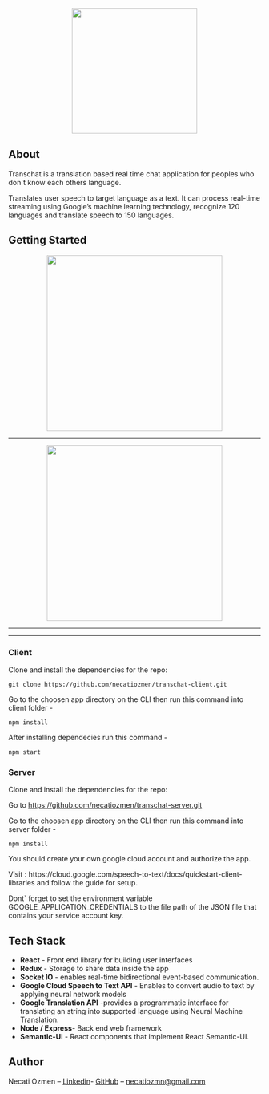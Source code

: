 <div align="center">
 <img width= "250px" src="https://image.ibb.co/eGFnry/logo_preview_dd95d6d3_5fd9_4982_abc3_191b6d00e9eb.jpg" ></img>
</div>

## About

<p>Transchat is a translation based real time chat application for peoples who don`t know each others language.</p>
<p>Translates user speech to target language as a text.
It can process real-time streaming using Google’s machine learning technology, recognize 120 languages and translate speech to 150 languages.</p>

## Getting Started

<div align="center" float="right">
  <img src="https://preview.ibb.co/e1ngMy/Screen_Shot_2018_07_18_at_17_13_17.png" height="350" >
 <hr>
  <img src="https://preview.ibb.co/hsUaEJ/Screen_Shot_2018_07_18_at_17_04_19.png" height="350" >
 </div>

<hr>

<div align="center">

</div>
<hr>

### Client

Clone and install the dependencies for the repo:

`git clone https://github.com/necatiozmen/transchat-client.git`

Go to the choosen app directory on the CLI then run this command into client folder -

`npm install`

After installing dependecies run this command -

`npm start`

### Server

Clone and install the dependencies for the repo:

Go to https://github.com/necatiozmen/transchat-server.git

Go to the choosen app directory on the CLI then run this command into server folder -

`npm install`

You should create your own google cloud account and authorize the app.
<p>Visit : https://cloud.google.com/speech-to-text/docs/quickstart-client-libraries and follow the guide for setup.</p>

Dont` forget to set the environment variable GOOGLE_APPLICATION_CREDENTIALS  to the file path of the JSON file that contains your service account key.

## Tech Stack

* **React** - Front end library for building user interfaces
* **Redux** - Storage to share data inside the app
* **Socket IO** - enables real-time bidirectional event-based communication.
* **Google Cloud Speech to Text API** - Enables to convert audio to text by applying  neural network models 
* **Google Translation API** -provides a  programmatic interface for translating an  string into supported language using Neural Machine Translation.
* **Node / Express**- Back end web framework
* **Semantic-UI** - React components that implement React Semantic-UI.




## Author

Necati Ozmen – [Linkedin](https://www.linkedin.com/in/necatiozmen)- [GitHub](https://github.com/necatiozmen) – necatiozmn@gmail.com













